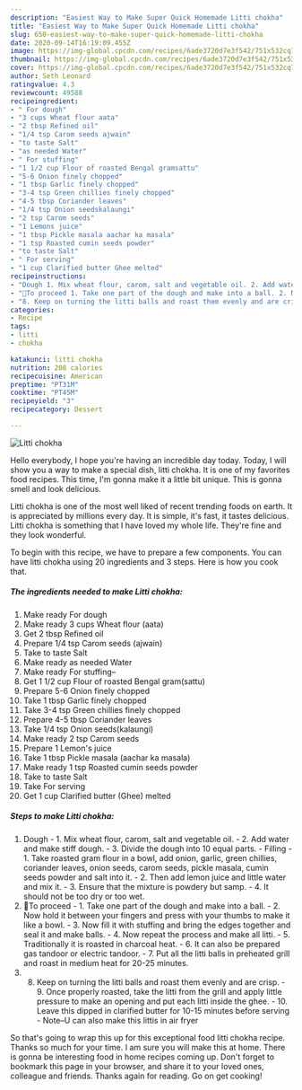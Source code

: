 ```yaml
---
description: "Easiest Way to Make Super Quick Homemade Litti chokha"
title: "Easiest Way to Make Super Quick Homemade Litti chokha"
slug: 650-easiest-way-to-make-super-quick-homemade-litti-chokha
date: 2020-09-14T16:19:09.455Z
image: https://img-global.cpcdn.com/recipes/6ade3720d7e3f542/751x532cq70/litti-chokha-recipe-main-photo.jpg
thumbnail: https://img-global.cpcdn.com/recipes/6ade3720d7e3f542/751x532cq70/litti-chokha-recipe-main-photo.jpg
cover: https://img-global.cpcdn.com/recipes/6ade3720d7e3f542/751x532cq70/litti-chokha-recipe-main-photo.jpg
author: Seth Leonard
ratingvalue: 4.3
reviewcount: 49588
recipeingredient:
- " For dough"
- "3 cups Wheat flour aata"
- "2 tbsp Refined oil"
- "1/4 tsp Carom seeds ajwain"
- "to taste Salt"
- "as needed Water"
- " For stuffing"
- "1 1/2 cup Flour of roasted Bengal gramsattu"
- "5-6 Onion finely chopped"
- "1 tbsp Garlic finely chopped"
- "3-4 tsp Green chillies finely chopped"
- "4-5 tbsp Coriander leaves"
- "1/4 tsp Onion seedskalaungi"
- "2 tsp Carom seeds"
- "1 Lemons juice"
- "1 tbsp Pickle masala aachar ka masala"
- "1 tsp Roasted cumin seeds powder"
- "to taste Salt"
- " For serving"
- "1 cup Clarified butter Ghee melted"
recipeinstructions:
- "Dough 1. Mix wheat flour, carom, salt and vegetable oil. 2. Add water and make stiff dough. 3. Divide the dough into 10 equal parts. Filling 1. Take roasted gram flour in a bowl, add onion, garlic, green chillies, coriander leaves, onion seeds, carom seeds, pickle masala, cumin seeds powder and salt into it. 2. Then add lemon juice and little water and mix it. 3. Ensure that the mixture is powdery but samp. 4. It should not be too dry or too wet."
- "💝To proceed 1. Take one part of the dough and make into a ball. 2. Now hold it between your fingers and press with your thumbs to make it like a bowl. 3. Now fill it with stuffing and bring the edges together and seal it and make balls. 4. Now repeat the process and make all litti. 5. Traditionally it is roasted in charcoal heat. 6. It can also be prepared gas tandoor or electric tandoor. 7. Put all the litti balls in preheated grill and roast in medium heat for 20-25 minutes."
- "8. Keep on turning the litti balls and roast them evenly and are crisp. 9. Once properly roasted, take the litti from the grill and apply little pressure to make an opening and put each litti inside the ghee. 10. Leave this dipped in clarified butter for 10-15 minutes before serving Note–U can also make this littis in air fryer"
categories:
- Recipe
tags:
- litti
- chokha

katakunci: litti chokha 
nutrition: 208 calories
recipecuisine: American
preptime: "PT31M"
cooktime: "PT45M"
recipeyield: "3"
recipecategory: Dessert

---
```



![Litti chokha](https://img-global.cpcdn.com/recipes/6ade3720d7e3f542/751x532cq70/litti-chokha-recipe-main-photo.jpg)

Hello everybody, I hope you're having an incredible day today. Today, I will show you a way to make a special dish, litti chokha. It is one of my favorites food recipes. This time, I'm gonna make it a little bit unique. This is gonna smell and look delicious.



Litti chokha is one of the most well liked of recent trending foods on earth. It is appreciated by millions every day. It is simple, it's fast, it tastes delicious. Litti chokha is something that I have loved my whole life. They're fine and they look wonderful.


To begin with this recipe, we have to prepare a few components. You can have litti chokha using 20 ingredients and 3 steps. Here is how you cook that.

<!--inarticleads1-->

##### The ingredients needed to make Litti chokha:

1. Make ready  For dough
1. Make ready 3 cups Wheat flour (aata)
1. Get 2 tbsp Refined oil
1. Prepare 1/4 tsp Carom seeds (ajwain)
1. Take to taste Salt
1. Make ready as needed Water
1. Make ready  For stuffing–
1. Get 1 1/2 cup Flour of roasted Bengal gram(sattu)
1. Prepare 5-6 Onion finely chopped
1. Take 1 tbsp Garlic finely chopped
1. Take 3-4 tsp Green chillies finely chopped
1. Prepare 4-5 tbsp Coriander leaves
1. Take 1/4 tsp Onion seeds(kalaungi)
1. Make ready 2 tsp Carom seeds
1. Prepare 1 Lemon&#39;s juice
1. Take 1 tbsp Pickle masala (aachar ka masala)
1. Make ready 1 tsp Roasted cumin seeds powder
1. Take to taste Salt
1. Take  For serving
1. Get 1 cup Clarified butter (Ghee) melted




<!--inarticleads2-->

##### Steps to make Litti chokha:

1. Dough - 1. Mix wheat flour, carom, salt and vegetable oil. - 2. Add water and make stiff dough. - 3. Divide the dough into 10 equal parts. - Filling - 1. Take roasted gram flour in a bowl, add onion, garlic, green chillies, coriander leaves, onion seeds, carom seeds, pickle masala, cumin seeds powder and salt into it. - 2. Then add lemon juice and little water and mix it. - 3. Ensure that the mixture is powdery but samp. - 4. It should not be too dry or too wet.
1. 💝To proceed - 1. Take one part of the dough and make into a ball. - 2. Now hold it between your fingers and press with your thumbs to make it like a bowl. - 3. Now fill it with stuffing and bring the edges together and seal it and make balls. - 4. Now repeat the process and make all litti. - 5. Traditionally it is roasted in charcoal heat. - 6. It can also be prepared gas tandoor or electric tandoor. - 7. Put all the litti balls in preheated grill and roast in medium heat for 20-25 minutes.
1. 8. Keep on turning the litti balls and roast them evenly and are crisp. - 9. Once properly roasted, take the litti from the grill and apply little pressure to make an opening and put each litti inside the ghee. - 10. Leave this dipped in clarified butter for 10-15 minutes before serving - Note–U can also make this littis in air fryer




So that's going to wrap this up for this exceptional food litti chokha recipe. Thanks so much for your time. I am sure you will make this at home. There is gonna be interesting food in home recipes coming up. Don't forget to bookmark this page in your browser, and share it to your loved ones, colleague and friends. Thanks again for reading. Go on get cooking!
